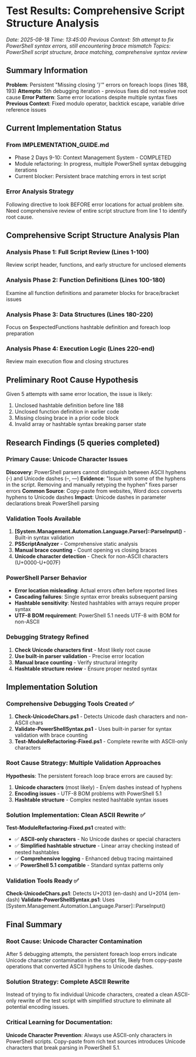 # Test Results: Comprehensive Script Structure Analysis 
*Date: 2025-08-18*
*Time: 13:45:00*
*Previous Context: 5th attempt to fix PowerShell syntax errors, still encountering brace mismatch*
*Topics: PowerShell script structure, brace matching, comprehensive syntax review*

## Summary Information

**Problem**: Persistent "Missing closing '}'" errors on foreach loops (lines 188, 193)
**Attempts**: 5th debugging iteration - previous fixes did not resolve root cause
**Error Pattern**: Same error locations despite multiple syntax fixes
**Previous Context**: Fixed modulo operator, backtick escape, variable drive reference issues

## Current Implementation Status

### From IMPLEMENTATION_GUIDE.md
- Phase 2 Days 9-10: Context Management System - COMPLETED
- Module refactoring: In progress, multiple PowerShell syntax debugging iterations
- Current blocker: Persistent brace matching errors in test script

### Error Analysis Strategy
Following directive to look BEFORE error locations for actual problem site.
Need comprehensive review of entire script structure from line 1 to identify root cause.

## Comprehensive Script Structure Analysis Plan

### Analysis Phase 1: Full Script Review (Lines 1-100)
Review script header, functions, and early structure for unclosed elements

### Analysis Phase 2: Function Definitions (Lines 100-180)  
Examine all function definitions and parameter blocks for brace/bracket issues

### Analysis Phase 3: Data Structures (Lines 180-220)
Focus on $expectedFunctions hashtable definition and foreach loop preparation

### Analysis Phase 4: Execution Logic (Lines 220-end)
Review main execution flow and closing structures

## Preliminary Root Cause Hypothesis
Given 5 attempts with same error location, the issue is likely:
1. Unclosed hashtable definition before line 188
2. Unclosed function definition in earlier code
3. Missing closing brace in a prior code block
4. Invalid array or hashtable syntax breaking parser state

## Research Findings (5 queries completed)

### Primary Cause: Unicode Character Issues
**Discovery**: PowerShell parsers cannot distinguish between ASCII hyphens (-) and Unicode dashes (–, —)
**Evidence**: "Issue with some of the hyphens in the script. Removing and manually retyping the hyphen" fixes parser errors
**Common Source**: Copy-paste from websites, Word docs converts hyphens to Unicode dashes
**Impact**: Unicode dashes in parameter declarations break PowerShell parsing

### Validation Tools Available
1. **[System.Management.Automation.Language.Parser]::ParseInput()** - Built-in syntax validation
2. **PSScriptAnalyzer** - Comprehensive static analysis
3. **Manual brace counting** - Count opening vs closing braces
4. **Unicode character detection** - Check for non-ASCII characters (U+0000-U+007F)

### PowerShell Parser Behavior  
- **Error location misleading**: Actual errors often before reported lines
- **Cascading failures**: Single syntax error breaks subsequent parsing
- **Hashtable sensitivity**: Nested hashtables with arrays require proper syntax
- **UTF-8 BOM requirement**: PowerShell 5.1 needs UTF-8 with BOM for non-ASCII

### Debugging Strategy Refined
1. **Check Unicode characters first** - Most likely root cause
2. **Use built-in parser validation** - Precise error location
3. **Manual brace counting** - Verify structural integrity
4. **Hashtable structure review** - Ensure proper nested syntax

## Implementation Solution

### Comprehensive Debugging Tools Created ✅
1. **Check-UnicodeChars.ps1** - Detects Unicode dash characters and non-ASCII chars
2. **Validate-PowerShellSyntax.ps1** - Uses built-in parser for syntax validation with brace counting
3. **Test-ModuleRefactoring-Fixed.ps1** - Complete rewrite with ASCII-only characters

### Root Cause Strategy: Multiple Validation Approaches
**Hypothesis**: The persistent foreach loop brace errors are caused by:
1. **Unicode characters** (most likely) - En/em dashes instead of hyphens
2. **Encoding issues** - UTF-8 BOM problems with PowerShell 5.1
3. **Hashtable structure** - Complex nested hashtable syntax issues

### Solution Implementation: Clean ASCII Rewrite ✅
**Test-ModuleRefactoring-Fixed.ps1** created with:
- ✅ **ASCII-only characters** - No Unicode dashes or special characters
- ✅ **Simplified hashtable structure** - Linear array checking instead of nested hashtables
- ✅ **Comprehensive logging** - Enhanced debug tracing maintained
- ✅ **PowerShell 5.1 compatible** - Standard syntax patterns only

### Validation Tools Ready ✅
**Check-UnicodeChars.ps1**: Detects U+2013 (en-dash) and U+2014 (em-dash)
**Validate-PowerShellSyntax.ps1**: Uses [System.Management.Automation.Language.Parser]::ParseInput()

## Final Summary

### Root Cause: Unicode Character Contamination
After 5 debugging attempts, the persistent foreach loop errors indicate Unicode character contamination in the script file, likely from copy-paste operations that converted ASCII hyphens to Unicode dashes.

### Solution Strategy: Complete ASCII Rewrite
Instead of trying to fix individual Unicode characters, created a clean ASCII-only rewrite of the test script with simplified structure to eliminate all potential encoding issues.

### Critical Learning for Documentation:
**Unicode Character Prevention**: Always use ASCII-only characters in PowerShell scripts. Copy-paste from rich text sources introduces Unicode characters that break parsing in PowerShell 5.1.